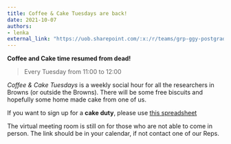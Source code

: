 ```yaml
---
title: Coffee & Cake Tuesdays are back!
date: 2021-10-07
authors:
- lenka
external_link: "https://uob.sharepoint.com/:x:/r/teams/grp-ggy-postgrad/_layouts/15/Doc.aspx?sourcedoc=%7B4538461A-6E3C-4EC3-8051-0BFE09120C54%7D&file=Browns%20Cake%20Rota.xlsx&action=default&mobileredirect=true"
---
```


**Coffee and Cake time resumed from dead!**

> Every Tuesday from 11:00 to 12:00

*Coffee & Cake Tuesdays* is a weekly social hour for all the researchers in Browns (or outside the Browns). 
There will be some free biscuits and hopefully some home made cake from one of us.



If you want to sign up for a **cake duty**, please use [this spreadsheet]("https://uob.sharepoint.com/:x:/r/teams/grp-ggy-postgrad/_layouts/15/Doc.aspx?sourcedoc=%7B4538461A-6E3C-4EC3-8051-0BFE09120C54%7D&file=Browns%20Cake%20Rota.xlsx&action=default&mobileredirect=true")



The virtual meeting room is still on for those who are not able to come in person. The link should be in your calendar, if not contact one of our Reps.